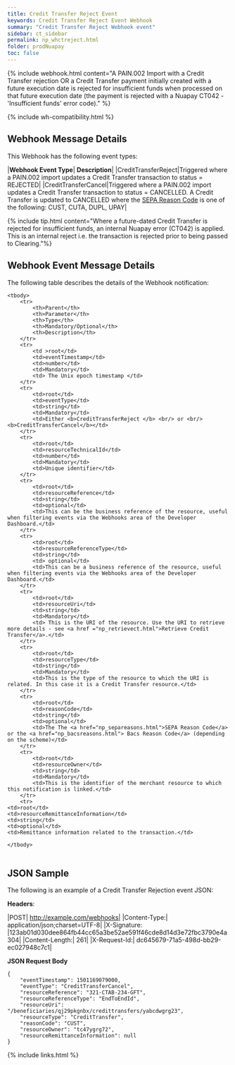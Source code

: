 ```yaml
---
title: Credit Transfer Reject Event
keywords: Credit Transfer Reject Event Webhook
summary: "Credit Transfer Reject Webhook event"
sidebar: ct_sidebar
permalink: np_whctreject.html
folder: prodNuapay
toc: false
---
```


{% include webhook.html content="A PAIN.002 Import with a Credit Transfer rejection OR a Credit Transfer payment initially created with a future execution date is rejected for insufficient funds when processed on that future execution date (the payment is rejected with a Nuapay CT042 - 'Insufficient funds' error code)." %}

{% include wh-compatibility.html %}

## Webhook Message Details

This Webhook has the following event types:

|**Webhook Event Type**| **Description**|
|CreditTransferReject|Triggered where a PAIN.002 import updates a Credit Transfer transaction to status = REJECTED|
|CreditTransferCancel|Triggered where a PAIN.002 import updates a Credit Transfer transaction to status = CANCELLED. A Credit Transfer is updated to CANCELLED where the [SEPA Reason Code](np_separeasons.html) is one of the following: CUST, CUTA, DUPL, UPAY|

{% include tip.html content="Where a future-dated Credit Transfer is rejected for insufficient funds, an internal Nuapay error (CT042) is applied. This is an internal reject i.e. the transaction is rejected prior to being passed to Clearing."%}

## Webhook Event Message Details

<p>The following table describes the details of the Webhook notification:</p>

<table cellspacing="0">

	<tbody>
		<tr>
			<th>Parent</th>
			<th>Parameter</th>
			<th>Type</th>
			<th>Mandatory/Optional</th>
			<th>Description</th>
		</tr>
		<tr>
			<td >root</td>
			<td>eventTimestamp</td>
			<td>number</td>
			<td>Mandatory</td>
			<td> The Unix epoch timestamp </td>
		</tr>
		<tr>
			<td>root</td>
			<td>eventType</td>
			<td>string</td>
			<td>Mandatory</td>
            <td>Either <b>CreditTransferReject </b> <br/> or <br/> <b>CreditTransferCancel</b></td>
		</tr>
		<tr>
			<td>root</td>
			<td>resourceTechnicalId</td>
			<td>number</td>
			<td>Mandatory</td>
            <td>Unique identifier</td>
		</tr>
		<tr>
			<td>root</td>
			<td>resourceReference</td>
			<td>string</td>
			<td>optional</td>
			<td>This can be the business reference of the resource, useful when filtering events via the Webhooks area of the Developer Dashboard.</td>
		</tr>
		<tr>
			<td>root</td>
			<td>resourceReferenceType</td>
			<td>string</td>
			<td> optional</td>
			<td>This can be a business reference of the resource, useful when filtering events via the Webhooks area of the Developer Dashboard.</td>
		</tr>
		<tr>
			<td>root</td>
			<td>resourceUri</td>
			<td>string</td>
			<td>Mandatory</td>
			<td> This is the URI of the resource. Use the URI to retrieve more details - see <a href ="np_retrievect.html">Retrieve Credit Transfer</a>.</td>
		</tr>
		<tr>
			<td>root</td>
			<td>resourceType</td>
			<td>string</td>
			<td>Mandatory</td>
			<td>This is the type of the resource to which the URI is related. In this case it is a Credit Transfer resource.</td>
		</tr>
		<tr>
			<td>root</td>
			<td>reasonCode</td>
			<td>string</td>
			<td>optional</td>
            <td>The The <a href="np_separeasons.html">SEPA Reason Code</a> or the <a href="np_bacsreasons.html"> Bacs Reason Code</a> (depending on the scheme)</td>
		</tr>
        <tr>
			<td>root</td>
			<td>resourceOwner</td>
			<td>string</td>
			<td>Mandatory</td>
			<td>This is the identifier of the merchant resource to which this notification is linked.</td>
		</tr>
		<tr>
	<td>root</td>
	<td>resourceRemittanceInformation</td>
	<td>string</td>
	<td>optional</td>
	<td>Remittance information related to the transaction.</td>
</tr>


	</tbody>
</table>

## JSON Sample

The following is an example of a Credit Transfer Rejection event JSON:

<b>Headers</b>:


|POST| http://example.com/webhooks|
|Content-Type:| application/json;charset=UTF-8|
|X-Signature: |123ab01d030dee864fb44cc65a3be52ae591f46cde8d14d3e72fbc3790e4a304|
|Content-Length:| 261|
|X-Request-Id:| dc645679-71a5-498d-bb29-ec027948c7c1|

<b>JSON Request Body</b>
<pre>
<code class="json">{
    "eventTimestamp": 1501169079000,
    "eventType": "CreditTransferCancel",
	"resourceReference": "321-CTAB-234-GFT",
	"resourceReferenceType": "EndToEndId",
	"resourceUri": "/beneficiaries/qj29pkgnbx/credittransfers/yabcdwgrg23",
	"resourceType": "CreditTransfer",
	"reasonCode": "CUST",
	"resourceOwner": "tc47ygrg72",
	"resourceRemittanceInformation": null
}</code>
</pre>

{% include links.html %}

